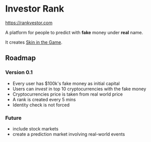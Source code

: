 # Investor Rank

https://rankvestor.com

A platform for people to predict with **fake** money under **real** name.

It creates [Skin in the Game](https://www.amazon.com/Skin-Game-Hidden-Asymmetries-Daily/dp/042528462X).

## Roadmap

### Version 0.1

- Every user has $100k's fake money as initial capital
- Users can *invest* in top 10 cryptocurrencies with the fake money
- Cryptocurrencies price is taken from real world price
- A rank is created every 5 mins
- Identity check is not forced

### Future

- include stock markets
- create a prediction market involving real-world events
